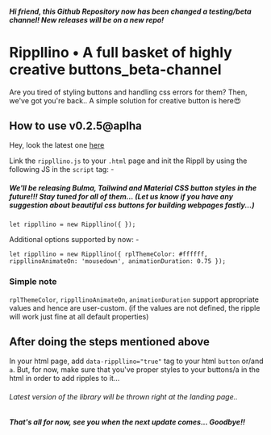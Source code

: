 ##### Hi friend, this Github Repository now has been changed a testing/beta channel! New releases will be on a new repo!

# Rippllino • A full basket of highly creative buttons_beta-channel

Are you tired of styling buttons and handling css errors for them? Then, we've got you're back.. A simple solution for creative button is here😍

## How to use v0.2.5@aplha
Hey, look the latest one [here](https://swaroop-d.github.io/Rippllino-tester/)

Link the `rippllino.js` to your `.html` page and init the Rippll by using the following JS in the `script` tag: -

##### We'll be releasing Bulma, Tailwind and Material CSS button styles in the future!!! Stay tuned for all of them... (Let us know if you have any suggestion about beautiful css buttons for building webpages fastly...)

`let rippllino = new Rippllino({ });`

Additional options supported by now: -

`let rippllino = new Rippllino({ rplThemeColor: #ffffff, rippllinoAnimateOn: 'mousedown', animationDuration: 0.75 });`

### Simple note

`rplThemeColor`, `rippllinoAnimateOn`, `animationDuration` support appropriate values and hence are user-custom. (if the values are not defined, the ripple will work just fine at all default properties)

## After doing the steps mentioned above

In your html page, add `data-rippllino="true"` tag to your html `button` or/and `a`. But, for now, make sure that you've proper styles to your buttons/a in the html in order to add ripples to it...

###### Latest version of the library will be thrown right at the landing page..

##### That's all for now, see you when the next update comes... Goodbye!!
